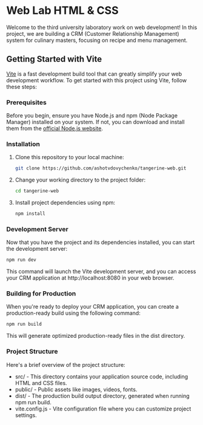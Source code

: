 # Web Lab HTML & CSS

Welcome to the third university laboratory work on web development! In this project, we are building a CRM (Customer Relationship Management) system for culinary masters, focusing on recipe and menu management.

## Getting Started with Vite

[Vite](https://vitejs.dev/) is a fast development build tool that can greatly simplify your web development workflow. To get started with this project using Vite, follow these steps:

### Prerequisites

Before you begin, ensure you have Node.js and npm (Node Package Manager) installed on your system. If not, you can download and install them from the [official Node.js website](https://nodejs.org/).

### Installation

1. Clone this repository to your local machine:
    ```bash
    git clone https://github.com/ashotvdovychenko/tangerine-web.git
    ```
2. Change your working directory to the project folder:
    ```bash
    cd tangerine-web
    ```
3. Install project dependencies using npm:
    ```bash
    npm install
    ```

### Development Server

Now that you have the project and its dependencies installed, you can start the development server:

```bash
npm run dev
```
This command will launch the Vite development server, and you can access your CRM application at http://localhost:8080 in your web browser.

### Building for Production

When you're ready to deploy your CRM application, you can create a production-ready build using the following command:
```bash
npm run build
```
This will generate optimized production-ready files in the dist directory.

### Project Structure

Here's a brief overview of the project structure:

- src/ - This directory contains your application source code, including HTML and CSS files.
- public/ - Public assets like images, videos, fonts.
- dist/ - The production build output directory, generated when running npm run build.
- vite.config.js - Vite configuration file where you can customize project settings.